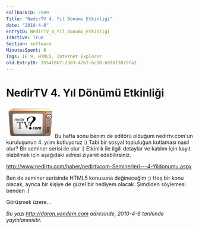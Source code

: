 ```yaml
---
FallbackID: 2509
Title: "NedirTV 4. Yıl Dönümü Etkinliği"
date: "2010-4-8"
EntryID: NedirTV_4_Yil_Donumu_Etkinligi
IsActive: True
Section: software
MinutesSpent: 0
Tags: IE 9, HTML5, Internet Explorer
old.EntryID: 3554f8b7-23d3-426f-bc10-b9f6f3075fa2
---
```

# NedirTV 4. Yıl Dönümü Etkinliği
![](media/NedirTV_4_Yil_Donumu_Etkinligi/nedirtv_logo.png)Bu hafta
sonu benim de editörü olduğum nedirtv.com'un kuruluşunun 4. yılını
kutluyoruz :) Tabi bir sosyal topluluğun kutlaması nasıl olur? Bir
seminer serisi ile olur :) Etkinlik ile ilgili detaylar ve katılım için
kayıt olabilmek için aşağıdaki adresi ziyaret edebilirsiniz.

<http://www.nedirtv.com/haber/nedirtvcom-Seminerleri---4-Yildonumu.aspx>

Ben de seminer serisinde HTML5 konusuna değineceğim ;) Hoş bir konu
olacak, ayrıca bir kişiye de güzel bir hediyem olacak. Şimdiden
söylemesi benden :)

Görüşmek üzere...



*Bu yazi http://daron.yondem.com adresinde, 2010-4-8 tarihinde yayinlanmistir.*
